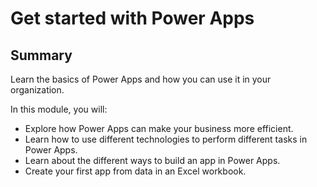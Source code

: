 # Get started with Power Apps

## Summary

Learn the basics of Power Apps and how you can use it in your organization.

In this module, you will:

* Explore how Power Apps can make your business more efficient.
* Learn how to use different technologies to perform different tasks in Power Apps.
* Learn about the different ways to build an app in Power Apps.
* Create your first app from data in an Excel workbook.

